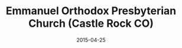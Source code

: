 ---
date: &id001 2015-04-25
end_date: null
location:
  address: 1470 Clear Sky Way
  city: Castle Rock
  state: CO
minister:
- end: null
  name: Michael J. Chapa
  start: 2015-01-01
  type: Pastor
ministers:
- Michael J. Chapa
name: Emmanuel Orthodox Presbyterian Church
names:
- end: 2015-04-25
  name: Emmanuel OPC Chapel
  start: 2014-05-11
- end: null
  name: Emmanuel Orthodox Presbyterian Church
  start: 2015-04-25
origination_date: *id001
raw_data: 'AR

  Castle Rock

  Emmanuel OPC Chapel (May 11, 2014-April 25, 2015)

  Emmanuel Orthodox Presbyterian Church (April 25, 2015- )

  Clear Sky Elementary School, 1470 Clear Sky Way

  Pastor: Michael J. Chapa, 2015-

  '
received_from: null
states:
- CO
status:
  active: false
  end_date: null
  reason: null
  received_from: null
  withdrawal_to: null
title: Emmanuel Orthodox Presbyterian Church (Castle Rock CO)
year_established:
- 2015

---